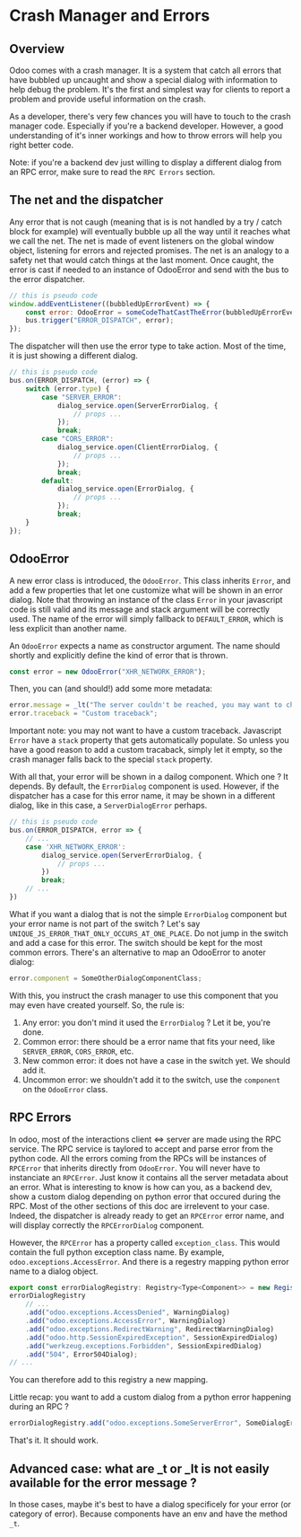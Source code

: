# Crash Manager and Errors

## Overview

Odoo comes with a crash manager. It is a system that catch all errors that have bubbled up uncaught and show a special dialog with information to help debug the problem. It's the first and simplest way for clients to report a problem and provide useful information on the crash.

As a developer, there's very few chances you will have to touch to the crash manager code. Especially if you're a backend developer. However, a good understanding of it's inner workings and how to throw errors will help you right better code.

Note: if you're a backend dev just willing to display a different dialog from an RPC error, make sure to read the `RPC Errors` section.

## The net and the dispatcher

Any error that is not caugh (meaning that is is not handled by a try / catch block for example) will eventually bubble up all the way until it reaches what we call the net. The net is made of event listeners on the global window object, listening for errors and rejected promises. The net is an analogy to a safety net that would catch things at the last moment. Once caught, the error is cast if needed to an instance of OdooError and send with the bus to the error dispatcher.

```js
// this is pseudo code
window.addEventListener((bubbledUpErrorEvent) => {
    const error: OdooError = someCodeThatCastTheError(bubbledUpErrorEvent.error);
    bus.trigger("ERROR_DISPATCH", error);
});
```

The dispatcher will then use the error type to take action. Most of the time, it is just showing a different dialog.

```js
// this is pseudo code
bus.on(ERROR_DISPATCH, (error) => {
    switch (error.type) {
        case "SERVER_ERROR":
            dialog_service.open(ServerErrorDialog, {
                // props ...
            });
            break;
        case "CORS_ERROR":
            dialog_service.open(ClientErrorDialog, {
                // props ...
            });
            break;
        default:
            dialog_service.open(ErrorDialog, {
                // props ...
            });
            break;
    }
});
```

## OdooError

A new error class is introduced, the `OdooError`. This class inherits `Error`, and add a few properties that let one customize what will be shown in an error dialog. Note that throwing an instance of the class `Error` in your javascript code is still valid and its message and stack argument will be correctly used. The name of the error will simply fallback to `DEFAULT_ERROR`, which is less explicit than another name.

An `OdooError` expects a name as constructor argument. The name should shortly and explicitly define the kind of error that is thrown.

```js
const error = new OdooError("XHR_NETWORK_ERROR");
```

Then, you can (and should!) add some more metadata:

```js
error.message = _lt("The server couldn't be reached, you may want to check your connection...");
error.traceback = "Custom traceback";
```

Important note: you may not want to have a custom traceback. Javascript `Error` have a `stack` property that gets automatically populate. So unless you have a good reason to add a custom tracaback, simply let it empty, so the crash manager falls back to the special `stack` property.

With all that, your error will be shown in a dailog component. Which one ? It depends. By default, the `ErrorDialog` component is used. However, if the dispatcher has a case for this error name, it may be shown in a different dialog, like in this case, a `ServerDialogError` perhaps.

```js
// this is pseudo code
bus.on(ERROR_DISPATCH, error => {
    // ...
    case 'XHR_NETWORK_ERROR':
        dialog_service.open(ServerErrorDialog, {
            // props ...
        })
        break;
    // ...
})
```

What if you want a dialog that is not the simple `ErrorDialog` component but your error name is not part of the switch ? Let's say `UNIQUE_JS_ERROR_THAT_ONLY_OCCURS_AT_ONE_PLACE`. Do not jump in the switch and add a case for this error. The switch should be kept for the most common errors.
There's an alternative to map an OdooError to anoter dialog:

```js
error.component = SomeOtherDialogComponentClass;
```

With this, you instruct the crash manager to use this component that you may even have created yourself.
So, the rule is:

1. Any error: you don't mind it used the `ErrorDialog` ? Let it be, you're done.
2. Common error: there should be a error name that fits your need, like `SERVER_ERROR`, `CORS_ERROR`, etc.
3. New common error: it does not have a case in the switch yet. We should add it.
4. Uncommon error: we shouldn't add it to the switch, use the `component` on the `OdooError` class.

## RPC Errors

In odoo, most of the interactions client <=> server are made using the RPC service. The RPC service is taylored to accept and parse error from the python code. All the errors coming from the RPCs will be instances of `RPCError` that inherits directly from `OdooError`. You will never have to instanciate an `RPCError`. Just know it contains all the server metadata about an error.
What is interesting to know is how can you, as a backend dev, show a custom dialog depending on python error that occured during the RPC.
Most of the other sections of this doc are irrelevent to your case. Indeed, the dispatcher is already ready to get an `RPCError` error name, and will display correctly the `RPCErrorDialog` component.

However, the `RPCError` has a property called `exception_class`. This would contain the full python exception class name. By example, `odoo.exceptions.AccessError`. And there is a regestry mapping python error name to a dialog object.

```js
export const errorDialogRegistry: Registry<Type<Component>> = new Registry();
errorDialogRegistry
    // ...
    .add("odoo.exceptions.AccessDenied", WarningDialog)
    .add("odoo.exceptions.AccessError", WarningDialog)
    .add("odoo.exceptions.RedirectWarning", RedirectWarningDialog)
    .add("odoo.http.SessionExpiredException", SessionExpiredDialog)
    .add("werkzeug.exceptions.Forbidden", SessionExpiredDialog)
    .add("504", Error504Dialog);
// ...
```

You can therefore add to this registry a new mapping.

Little recap: you want to add a custom dialog from a python error happening during an RPC ?

```js
errorDialogRegistry.add("odoo.exceptions.SomeServerError", SomeDialogError);
```

That's it. It should work.

## Advanced case: what are \_t or \_lt is not easily available for the error message ?

In those cases, maybe it's best to have a dialog specificely for your error (or category of error). Because components have an env and have the method `_t`.
